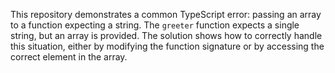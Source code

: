 This repository demonstrates a common TypeScript error: passing an array to a function expecting a string.  The `greeter` function expects a single string, but an array is provided. The solution shows how to correctly handle this situation, either by modifying the function signature or by accessing the correct element in the array.